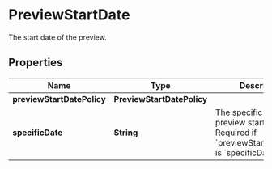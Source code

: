 

# PreviewStartDate

The start date of the preview. 

## Properties

| Name | Type | Description | Notes |
|------------ | ------------- | ------------- | -------------|
|**previewStartDatePolicy** | **PreviewStartDatePolicy** |  |  [optional] |
|**specificDate** | **String** | The specific date for the preview start date. Required if &#x60;previewStartDatePolicy&#x60; is &#x60;specificDate&#x60;.  |  [optional] |



